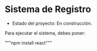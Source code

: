 <h1>Sistema de Registro</h1>

- Estado del proyecto: En construcción.

Para ejecutar el sistema, debes poner:

"""npm install react"""
